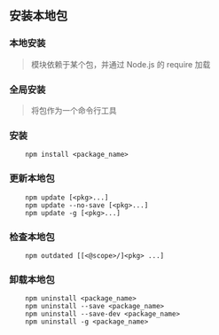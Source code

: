 ## 安装本地包

### 本地安装

> 模块依赖于某个包，并通过 Node.js 的 require 加载

### 全局安装

> 将包作为一个命令行工具

### 安装 
```
    npm install <package_name>
```

### 更新本地包
```
    npm update [<pkg>...]
    npm update --no-save [<pkg>...] 
    npm update -g [<pkg>...]
```

### 检查本地包
```
    npm outdated [[<@scope>/]<pkg> ...]
```

### 卸载本地包
```
    npm uninstall <package_name>
    npm uninstall --save <package_name>
    npm uninstall --save-dev <package_name>
    npm uninstall -g <package_name>
```
